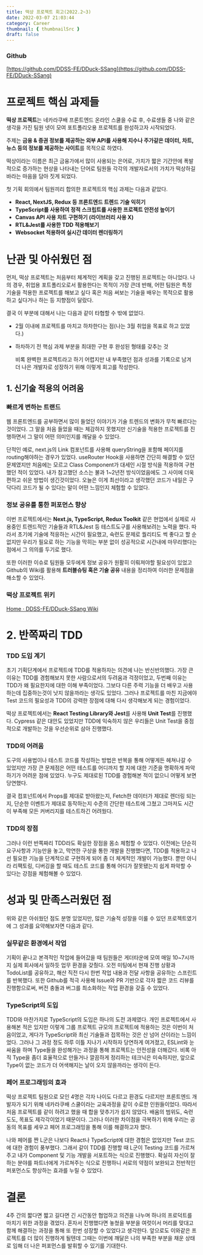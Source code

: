 ```yaml
---
title: 떡상 프로젝트 회고(2022.2~3)
date: 2022-03-07 21:03:44
category: Career
thumbnail: { thumbnailSrc }
draft: false
---
```


### Github

[https://github.com/DDSS-FE/DDuck-SSang](https://github.com/DDSS-FE/DDuck-SSang)

# 프로젝트 핵심 과제들

**떡상 프로젝트**는 네카라쿠배 프론트엔드 온라인 스쿨을 수료 후, 수료생들 중 나와 같은 생각을 가진 팀원 넷이 모여 포트폴리오용 프로젝트를 완성하고자 시작되었다.

주제는 **금융 & 증권 정보를 제공하는 외부 API를 사용해 지수나 주가같은 데이터, 차트, 뉴스 등의 정보를 제공하는 사이트**를 목적으로 하였다.

떡상이라는 이름은 최근 금융가에서 많이 사용되는 은어로, 가치가 짧은 기간안에 폭발적으로 증가하는 현상을 나타내는 단어로 팀원들 각각의 개발자로서의 가치가 떡상하길 바라는 마음을 담아 짓게 되었다.

첫 기획 회의에서 팀원끼리 합의한 프로젝트의 핵심 과제는 다음과 같았다.

- **React, NextJS, Redux 등 프론트엔드 트렌드 기술 익히기**
- **TypeScript를 사용하여 정적 스크립트를 사용한 프로젝트 안전성 높이기**
- **Canvas API 사용 차트 구현하기 (라이브러리 사용 X)**
- **RTL&Jest를 사용한 TDD 적용해보기**
- **Websocket 적용하여 실시간 데이터 렌더링하기**

# 난관 및 아쉬웠던 점

먼저, 떡상 프로젝트는 처음부터 체계적인 계획을 갖고 진행된 프로젝트는 아니었다. 나의 경우, 취업용 포트폴리오로서 활용한다는 목적이 가장 큰데 반해, 어떤 팀원은 특정 기술을 적용한 프로젝트를 해보고 싶다 혹은 처음 써보는 기술을 배우는 목적으로 활용하고 싶다거나 하는 등 지향점이 달랐다.

결국 이 부분에 대해서 나는 다음과 같이 타협할 수 밖에 없었다.

- 2월 이내에 프로젝트를 마치고 하차한다는 점(나는 3월 취업을 목표로 하고 있었다.)
- 하차하기 전 핵심 과제 부분을 최대한 구현 후 완성된 형태를 갖추는 것

  비록 완벽한 프로젝트라고 하기 어렵지만 내 부족했던 점과 성과를 기록으로 남겨 더 나은 개발자로 성장하기 위해 이렇게 회고를 작성한다.

## 1. 신기술 적용의 어려움

### 빠르게 변하는 트랜드

웹 프론트엔드를 공부하면서 많이 들었던 이야기가 기술 트렌드의 변화가 무척 빠르다는 것이었다. 그 말을 처음 들었을 때는 체감하지 못했지만 신기술을 적용한 프로젝트를 진행하면서 그 말이 어떤 의미인지를 깨달을 수 있었다.

단적인 예로, next.js의 Link 컴포넌트를 사용해 queryString을 포함해 페이지를 routing해야하는 경우가 있었다. useRouter Hook을 사용하면 간단히 해결할 수 있던 문제였지만 처음에는 모르고 Class Component가 대세인 시절 방식을 적용하여 구현했던 적이 있었다. 내가 참고했던 소스는 불과 1~2년전 방식이었음에도 그 사이에 더욱 편하고 쉬운 방법이 생긴것이었다. 오늘은 이게 최선이라고 생각했던 코드가 내일은 구닥다리 코드가 될 수 있다는 말이 어떤 느낌인지 체험할 수 있었다.

### 정보 공유를 통한 퍼포먼스 향상

이번 프로젝트에서는 **Next.js, TypeScript, Redux Toolkit** 같은 현업에서 실제로 사용중인 트렌드적인 기술들과 RTL&Jest 등 테스트도구를 사용해보려는 노력을 했다. 따라서 초기에 기술에 적응하는 시간이 필요했고, 숙련도 문제로 퀄리티도 썩 좋다고 할 순 없지만 우리가 필요로 하는 기능을 막히는 부분 없이 성공적으로 시간내에 마무리했다는 점에서 그 의의를 두기로 했다.

또한 이러한 이슈로 팀원들 모두에게 정보 공유가 원활히 이뤄져야할 필요성이 있었고 Github의 Wiki를 활용해 **트러블슈팅 혹은 기술 공유** 내용을 정리하여 이러한 문제점을 해소할 수 있었다.

### 떡상 프로젝트 위키

[Home · DDSS-FE/DDuck-SSang Wiki](https://github.com/DDSS-FE/DDuck-SSang/wiki)

# 2. 반쪽짜리 TDD

### TDD 도입 계기

초기 기획단계에서 프로젝트에 TDD를 적용하자는 의견에 나는 반신반의했다. 가장 큰 이유는 TDD를 경험해보지 못한 사람으로서의 두려움과 걱정이었고, 두번째 이유는 TDD가 왜 필요한지에 대한 이해 부족이었다. 그보다 다른 주력 기능을 더 배우고 사용하는데 집중하는것이 낫지 않을까라는 생각도 있었다. 그러나 프로젝트를 마친 지금에야 Test 코드의 필요성과 TDD의 강력한 장점에 대해 다시 생각해보게 되는 경험이었다.

떡상 프로젝트에서는 **React Testing Library와 Jest**를 사용해 **Unit Test**를 진행했다. Cypress 같은 대안도 있었지만 TDD에 익숙하지 않은 우리들은 Unit Test을 중점적으로 개발하는 것을 우선순위로 삼아 진행했다.

### TDD의 어려움

도구의 사용법이나 테스트 코드를 작성하는 방법은 반복을 통해 어떻게든 헤쳐나갈 수 있었지만 가장 큰 문제점은 어떤 테스트를 어디까지 할 지에 대한 기준을 명확하게 파악하기가 어려운 점에 있었다. 누구도 제대로된 TDD를 경험해본 적이 없으니 어떻게 보면 당연했다.

결국 컴포넌트에서 Props를 제대로 받아왔는지, Fetch한 데이터가 제대로 렌더링 되는지, 단순한 이벤트가 제대로 동작하는지 수준의 간단한 테스트에 그쳤고 그마저도 시간이 부족해 모든 커버리지를 테스트하긴 어려웠다.

### TDD의 장점

그러나 이런 반쪽짜리 TDD라도 확실한 장점을 몸소 체험할 수 있었다. 이전에는 단순히 요구사항과 기능만을 놓고, 막연한 구상을 통한 개발을 진행했다면, TDD를 적용하고 나선 필요한 기능을 단계적으로 구현하게 되어 좀 더 체계적인 개발이 가능했다. 뿐만 아니라 리팩토링, 디버깅을 할 때도 테스트 코드를 통해 어디가 잘못됐는지 쉽게 파악할 수 있다는 강점을 체험해볼 수 있었다.

# 성과 및 만족스러웠던 점

위와 같은 아쉬웠던 점도 분명 있었지만, 많은 기술적 성장을 이룰 수 있던 프로젝트였기에 그 성과를 요약해보자면 다음과 같다.

### 실무같은 환경에서 작업

기획이 끝나고 본격적인 작업에 들어갔을 때 팀원들은 게더타운에 모여 매일 10~7시까지 실제 회사에서 일하듯 업무 환경을 갖췄다. 오전 미팅에서 현재 진행 상황과 TodoList를 공유하고, 해산 직전 다시 한번 작업 내용과 전달 사항을 공유하는 스프린트를 반복했다. 또한 Github를 적극 사용해 Issue와 PR 기반으로 각자 짧은 코드 리뷰를 진행함으로써, 버전 충돌과 버그를 최소화하는 작업 환경을 갖출 수 있었다.

### TypeScript의 도입

TDD와 마찬가지로 TypeScript의 도입은 하나의 도전 과제였다. 개인 프로젝트에서 사용해본 적은 있지만 이렇게 그룹 프로젝트 규모의 프로젝트에 적용하는 것은 이번이 처음이었고, 게다가 TypeScript와 최신 기술들과 접목하는 것은 산 넘어 산이라는 느낌이었다. 그러나 그 과정 정도 하루 이틀 지나기 시작하자 당연하게 여겨졌고, ESLint와 눈싸움을 하며 Type들을 완성해가는 과정을 통해 프로젝트는 안전성을 더해갔다. 비록 아직 Type을 좀더 효율적으로 만들거나 깔끔하게 정리하는 테크닉은 미숙하지만, 앞으로 Type이 없는 코드가 더 어색해지는 날이 오지 않을까라는 생각이 든다.

### 페어 프로그래밍의 효과

떡상 프로젝트 팀원으로 모인 4명은 각자 나이도 다르고 환경도 다르지만 프론트엔드 개발자가 되기 위해 네카라쿠배 스쿨이라는 교육과정을 같이 수료한 인원들이었다. 따라서 처음 프로젝트를 같이 하려고 했을 때 합을 맞추기가 쉽지 않았다. 배움의 범위도, 숙련도도, 목표도 제각각이었기 때문이다. 그러나 이러한 차이점을 극복하기 위해 우리는 공동의 목표를 세우고 페어 프로그래밍을 통해 이를 해결하고자 했다.

나와 페어를 짠 L군은 나보다 React나 TypeScript에 대한 경험은 없었지만 Test 코드에 대한 경험이 풍부했다. 그래서 같이 TDD를 진행할 때 L군이 Testing 코드를 가르쳐주고 내가 Component 및 기능 개발을 서포트하는 식으로 진행했다. 확실히 자신이 잘하는 분야를 파트너에게 가르쳐주는 식으로 진행하니 서로의 약점이 보완되고 전반적인 퍼포먼스도 향상하는 효과를 누릴 수 있었다.

# 결론

4주 간의 짧다면 짧고 길다면 긴 시간동안 협업하고 의견을 나누며 하나의 프로덕트를 마치기 위한 과정을 겪었다. 혼자서 진행했다면 놓쳤을 부분을 여럿이서 머리를 맞대고 함께 해결하는 과정을 통해 또 한번 성장할 수 있었다고 생각한다. 앞으로도 이와같은 프로젝트를 더 많이 진행하게 될텐데 그때는 이번에 깨달은 나의 부족한 부분을 채운 상태로 임해 더 나은 퍼포먼스를 발휘할 수 있기를 기대한다.
